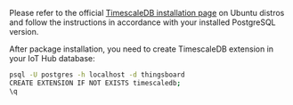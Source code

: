 Please refer to the official [TimescaleDB installation page](https://docs.timescale.com/latest/getting-started/installation/ubuntu/installation-apt-ubuntu) on Ubuntu distros and follow the instructions in accordance with your installed PostgreSQL version.

After package installation, you need to create TimescaleDB extension in your IoT Hub database:
```bash
psql -U postgres -h localhost -d thingsboard
CREATE EXTENSION IF NOT EXISTS timescaledb;
\q
```